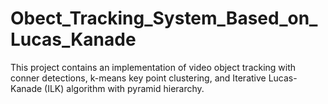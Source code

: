 # Obect_Tracking_System_Based_on_Lucas_Kanade
This project contains an implementation of video object tracking with conner detections, k-means key point clustering, and Iterative Lucas-Kanade (ILK) algorithm with pyramid hierarchy.
